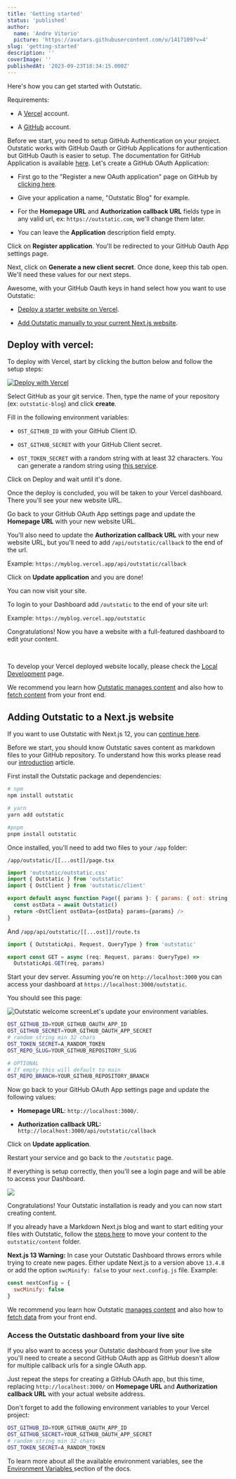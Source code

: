 ```yaml
---
title: 'Getting started'
status: 'published'
author:
  name: 'Andre Vitorio'
  picture: 'https://avatars.githubusercontent.com/u/1417109?v=4'
slug: 'getting-started'
description: ''
coverImage: ''
publishedAt: '2023-09-23T18:34:15.000Z'
---
```


Here's how you can get started with Outstatic.

Requirements:

- A [Vercel](https://vercel.com) account.

- A [GitHub](https://github.com) account.

Before we start, you need to setup GitHub Authentication on your project. Outstatic works with GitHub Oauth or GitHub Applications for authentication but GitHub Oauth is easier to setup. The documentation for GitHub Application is available [here](/docs/github-applications). Let's create a GitHub OAuth Application:

- First go to the "Register a new OAuth application" page on GitHub by [clicking here](https://github.com/settings/applications/new).

- Give your application a name, "Outstatic Blog" for example.

- For the **Homepage URL** and **Authorization callback URL** fields type in any valid url, ex: `https://outstatic.com`, we'll change them later.

- You can leave the **Application** description field empty.

Click on **Register application**. You'll be redirected to your GitHub Oauth App settings page.

Next, click on **Generate a new client secret**. Once done, keep this tab open. We'll need these values for our next steps.

Awesome, with your GitHub Oauth keys in hand select how you want to use Outstatic:

- [Deploy a starter website on Vercel](#deploy-with-vercel).

- [Add Outstatic manually to your current Next.js website](#adding-outstatic-to-a-nextjs-website).

## Deploy with vercel:

To deploy with Vercel, start by clicking the button below and follow the setup steps:

[![Deploy with Vercel](https://vercel.com/button)](https://vercel.com/new/clone?repository-url=https%3A%2F%2Fgithub.com%2Favitorio%2Foutstatic%2Ftree%2Fmain%2Fexamples%2Fblog&env=OST_GITHUB_ID,OST_GITHUB_SECRET,OST_TOKEN_SECRET&project-name=outstatic-blog&repo-name=outstatic-blog&demo-title=Outstatic%20Blog%20Demo&demo-description=A%20statically%20generated%20blog%20example%20using%20Outstatic&demo-url=https%3A%2F%2Foutstatic-dev-blog.vercel.app%2F&demo-image=https%3A%2F%2Foutstatic.com%2Fimages%2Foutstatic-demo.png&envDescription=API%20Keys%20needed%20for%20installation&envLink=https%3A%2F%2Foutstatic.com%2Fdocs%2Fenvironment-variables)

Select GitHub as your git service. Then, type the name of your repository (ex: `outstatic-blog`) and click **create**.

Fill in the following environment variables:

- `OST_GITHUB_ID` with your GitHub Client ID.

- `OST_GITHUB_SECRET` with your GitHub Client secret.

- `OST_TOKEN_SECRET` with a random string with at least 32 characters. You can generate a random string using [this service](https://onlinehashtools.com/generate-random-sha256-hash?&count=1).

Click on Deploy and wait until it's done.

Once the deploy is concluded, you will be taken to your Vercel dashboard. There you'll see your new website URL.

Go back to your GitHub OAuth App settings page and update the **Homepage URL** with your new website URL.

You'll also need to update the **Authorization callback URL** with your new website URL, but you'll need to add `/api/outstatic/callback` to the end of the url.

Example: `https://myblog.vercel.app/api/outstatic/callback`

Click on **Update application** and you are done!

You can now visit your site.

To login to your Dashboard add `/outstatic` to the end of your site url:

Example: `https://myblog.vercel.app/outstatic`

Congratulations! Now you have a website with a full-featured dashboard to edit your content.<br>

<br>

To develop your Vercel deployed website locally, please check the [Local Development](/docs/local-development) page.

We recommend you learn how [Outstatic manages content](/docs/introduction) and also how to [fetch content](/docs/fetching-data) from your front end.

## Adding Outstatic to a Next.js website

If you want to use Outstatic with Next.js 12, you can [continue here](/docs/using-with-next-js-12).

Before we start, you should know Outstatic saves content as markdown files to your GitHub repository. To understand how this works please read our [introduction](https://outstatic.com/docs/introduction) article.

First install the Outstatic package and dependencies:

```bash
# npm
npm install outstatic

# yarn
yarn add outstatic

#pnpm
pnpm install outstatic
```

Once installed, you'll need to add two files to your `/app` folder:

`/app/outstatic/[[...ost]]/page.tsx`

```javascript
import 'outstatic/outstatic.css'
import { Outstatic } from 'outstatic'
import { OstClient } from 'outstatic/client'

export default async function Page({ params }: { params: { ost: string[] } }) {
  const ostData = await Outstatic()
  return <OstClient ostData={ostData} params={params} />
}
```

And `/app/api/outstatic/[[...ost]]/route.ts`

```javascript
import { OutstaticApi, Request, QueryType } from 'outstatic'

export const GET = async (req: Request, params: QueryType) =>
  OutstaticApi.GET(req, params)
```

Start your dev server. Assuming you're on `http://localhost:3000` you can access your dashboard at `https://localhost:3000/outstatic`.

You should see this page:

![Outstatic welcome screen](/images/outstatic-welcome-U1ND.png)Let's update your environment variables.

```bash
OST_GITHUB_ID=YOUR_GITHUB_OAUTH_APP_ID
OST_GITHUB_SECRET=YOUR_GITHUB_OAUTH_APP_SECRET
# random string min 32 chars
OST_TOKEN_SECRET=A_RANDOM_TOKEN
OST_REPO_SLUG=YOUR_GITHUB_REPOSITORY_SLUG

# OPTIONAL
# If empty this will default to main
OST_REPO_BRANCH=YOUR_GITHUB_REPOSITORY_BRANCH
```

Now go back to your GitHub OAuth App settings page and update the following values:

- **Homepage URL**: `http://localhost:3000/`.

- **Authorization callback URL:** `http://localhost:3000/api/outstatic/callback`

Click on **Update application**.

Restart your service and go back to the `/outstatic` page.

If everything is setup correctly, then you'll see a login page and will be able to access your Dashboard.

![](/images/outstatic-login-screen-I4Mz.png)

Congratulations! Your Outstatic installation is ready and you can now start creating content.

If you already have a Markdown Next.js blog and want to start editing your files with Outstatic, follow the [steps here](/docs/faqs#i-already-have-a-nextjs-markdown-blog-how-do-i-start-using-outstatic) to move your content to the `outstatic/content` folder.

**Next.js 13 Warning:** In case your Outstatic Dashboard throws errors while trying to create new pages. Either update Next.js to a version above `13.4.8` or add the option `swcMinify: false` to your `next.config.js` file. Example:

```javascript
const nextConfig = {
  swcMinify: false
}
```

We recommend you learn how Outstatic [manages content](/docs/introduction) and also how to [fetch data](/docs/fetching-data) from your front end.

### Access the Outstatic dashboard from your live site

If you also want to access your Outstatic dashboard from your live site you'll need to create a second GitHub OAuth app as GitHub doesn't allow for multiple callback urls for a single OAuth app.

Just repeat the steps for creating a GitHub OAuth app, but this time, replacing `http://localhost:3000/` on **Homepage URL** and **Authorization callback URL** with your actual website address.

Don't forget to add the following environment variables to your Vercel project:

```bash
OST_GITHUB_ID=YOUR_GITHUB_OAUTH_APP_ID
OST_GITHUB_SECRET=YOUR_GITHUB_OAUTH_APP_SECRET
# random string min 32 chars
OST_TOKEN_SECRET=A_RANDOM_TOKEN
```

To learn more about all the available environment variables, see the [Environment Variables ](https://outstatic.com/docs/environment-variables)section of the docs.

